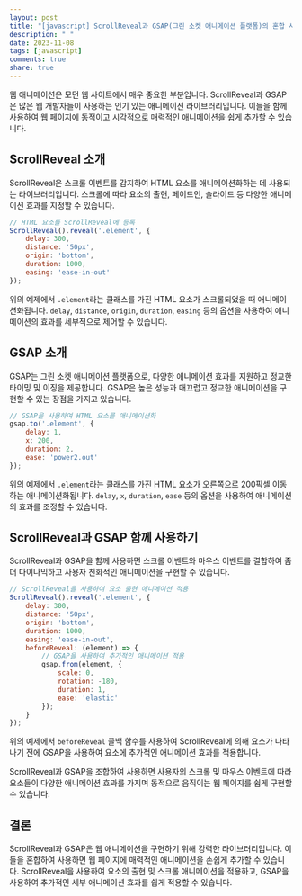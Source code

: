 ```yaml
---
layout: post
title: "[javascript] ScrollReveal과 GSAP(그린 소켓 애니메이션 플랫폼)의 혼합 사용"
description: " "
date: 2023-11-08
tags: [javascript]
comments: true
share: true
---
```


웹 애니메이션은 모던 웹 사이트에서 매우 중요한 부분입니다. ScrollReveal과 GSAP은 많은 웹 개발자들이 사용하는 인기 있는 애니메이션 라이브러리입니다. 이들을 함께 사용하여 웹 페이지에 동적이고 시각적으로 매력적인 애니메이션을 쉽게 추가할 수 있습니다.

## ScrollReveal 소개

ScrollReveal은 스크롤 이벤트를 감지하여 HTML 요소를 애니메이션화하는 데 사용되는 라이브러리입니다. 스크롤에 따라 요소의 출현, 페이드인, 슬라이드 등 다양한 애니메이션 효과를 지정할 수 있습니다.

```javascript
// HTML 요소를 ScrollReveal에 등록
ScrollReveal().reveal('.element', {
    delay: 300,
    distance: '50px',
    origin: 'bottom',
    duration: 1000,
    easing: 'ease-in-out'
});
```

위의 예제에서 `.element`라는 클래스를 가진 HTML 요소가 스크롤되었을 때 애니메이션화됩니다. `delay`, `distance`, `origin`, `duration`, `easing` 등의 옵션을 사용하여 애니메이션의 효과를 세부적으로 제어할 수 있습니다.

## GSAP 소개

GSAP는 그린 소켓 애니메이션 플랫폼으로, 다양한 애니메이션 효과를 지원하고 정교한 타이밍 및 이징을 제공합니다. GSAP은 높은 성능과 매끄럽고 정교한 애니메이션을 구현할 수 있는 장점을 가지고 있습니다.

```javascript
// GSAP을 사용하여 HTML 요소를 애니메이션화
gsap.to('.element', {
    delay: 1,
    x: 200,
    duration: 2,
    ease: 'power2.out'
});
```

위의 예제에서 `.element`라는 클래스를 가진 HTML 요소가 오른쪽으로 200픽셀 이동하는 애니메이션화됩니다. `delay`, `x`, `duration`, `ease` 등의 옵션을 사용하여 애니메이션의 효과를 조정할 수 있습니다.

## ScrollReveal과 GSAP 함께 사용하기

ScrollReveal과 GSAP을 함께 사용하면 스크롤 이벤트와 마우스 이벤트를 결합하여 좀 더 다이나믹하고 사용자 친화적인 애니메이션을 구현할 수 있습니다.

```javascript
// ScrollReveal을 사용하여 요소 출현 애니메이션 적용
ScrollReveal().reveal('.element', {
    delay: 300,
    distance: '50px',
    origin: 'bottom',
    duration: 1000,
    easing: 'ease-in-out',
    beforeReveal: (element) => {
        // GSAP을 사용하여 추가적인 애니메이션 적용
        gsap.from(element, {
            scale: 0,
            rotation: -180,
            duration: 1,
            ease: 'elastic'
        });
    }
});
```

위의 예제에서 `beforeReveal` 콜백 함수를 사용하여 ScrollReveal에 의해 요소가 나타나기 전에 GSAP을 사용하여 요소에 추가적인 애니메이션 효과를 적용합니다.

ScrollReveal과 GSAP을 조합하여 사용하면 사용자의 스크롤 및 마우스 이벤트에 따라 요소들이 다양한 애니메이션 효과를 가지며 동적으로 움직이는 웹 페이지를 쉽게 구현할 수 있습니다.

## 결론

ScrollReveal과 GSAP은 웹 애니메이션을 구현하기 위해 강력한 라이브러리입니다. 이들을 혼합하여 사용하면 웹 페이지에 매력적인 애니메이션을 손쉽게 추가할 수 있습니다. ScrollReveal을 사용하여 요소의 출현 및 스크롤 애니메이션을 적용하고, GSAP을 사용하여 추가적인 세부 애니메이션 효과를 쉽게 적용할 수 있습니다.